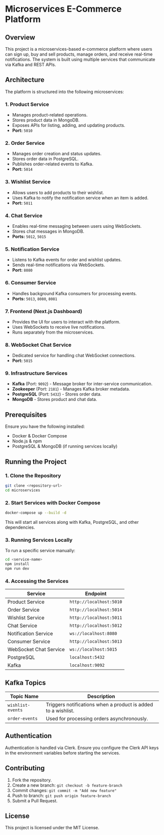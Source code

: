 # Microservices E-Commerce Platform

## Overview

This project is a microservices-based e-commerce platform where users can sign up, buy and sell products, manage orders, and receive real-time notifications. The system is built using multiple services that communicate via Kafka and REST APIs.

## Architecture

The platform is structured into the following microservices:

### 1. **Product Service**

- Manages product-related operations.
- Stores product data in MongoDB.
- Exposes APIs for listing, adding, and updating products.
- **Port:** `5010`

### 2. **Order Service**

- Manages order creation and status updates.
- Stores order data in PostgreSQL.
- Publishes order-related events to Kafka.
- **Port:** `5014`

### 3. **Wishlist Service**

- Allows users to add products to their wishlist.
- Uses Kafka to notify the notification service when an item is added.
- **Port:** `5011`

### 4. **Chat Service**

- Enables real-time messaging between users using WebSockets.
- Stores chat messages in MongoDB.
- **Ports:** `5012`, `5015`

### 5. **Notification Service**

- Listens to Kafka events for order and wishlist updates.
- Sends real-time notifications via WebSockets.
- **Port:** `8080`

### 6. **Consumer Service**

- Handles background Kafka consumers for processing events.
- **Ports:** `5013`, `8080`, `8081`

### 7. **Frontend (Next.js Dashboard)**

- Provides the UI for users to interact with the platform.
- Uses WebSockets to receive live notifications.
- Runs separately from the microservices.

### 8. **WebSocket Chat Service**

- Dedicated service for handling chat WebSocket connections.
- **Port:** `5015`

### 9. **Infrastructure Services**

- **Kafka** (Port: `9092`) - Message broker for inter-service communication.
- **Zookeeper** (Port: `2181`) - Manages Kafka broker metadata.
- **PostgreSQL** (Port: `5432`) - Stores order data.
- **MongoDB** - Stores product and chat data.

## Prerequisites

Ensure you have the following installed:

- Docker & Docker Compose
- Node.js & npm
- PostgreSQL & MongoDB (if running services locally)

## Running the Project

### 1. **Clone the Repository**

```sh
git clone <repository-url>
cd microservices
```

### 2. **Start Services with Docker Compose**

```sh
docker-compose up --build -d
```

This will start all services along with Kafka, PostgreSQL, and other dependencies.

### 3. **Running Services Locally**

To run a specific service manually:

```sh
cd <service-name>
npm install
npm run dev
```

### 4. **Accessing the Services**

| Service                | Endpoint                |
| ---------------------- | ----------------------- |
| Product Service        | `http://localhost:5010` |
| Order Service          | `http://localhost:5014` |
| Wishlist Service       | `http://localhost:5011` |
| Chat Service           | `http://localhost:5012` |
| Notification Service   | `ws://localhost:8080`   |
| Consumer Service       | `http://localhost:5013` |
| WebSocket Chat Service | `ws://localhost:5015`   |
| PostgreSQL             | `localhost:5432`        |
| Kafka                  | `localhost:9092`        |

## Kafka Topics

| Topic Name        | Description                                                   |
| ----------------- | ------------------------------------------------------------- |
| `wishlist-events` | Triggers notifications when a product is added to a wishlist. |
| `order-events`    | Used for processing orders asynchronously.                    |

## Authentication

Authentication is handled via Clerk. Ensure you configure the Clerk API keys in the environment variables before starting the services.

## Contributing

1. Fork the repository.
2. Create a new branch: `git checkout -b feature-branch`
3. Commit changes: `git commit -m "Add new feature"`
4. Push to branch: `git push origin feature-branch`
5. Submit a Pull Request.

## License

This project is licensed under the MIT License.
